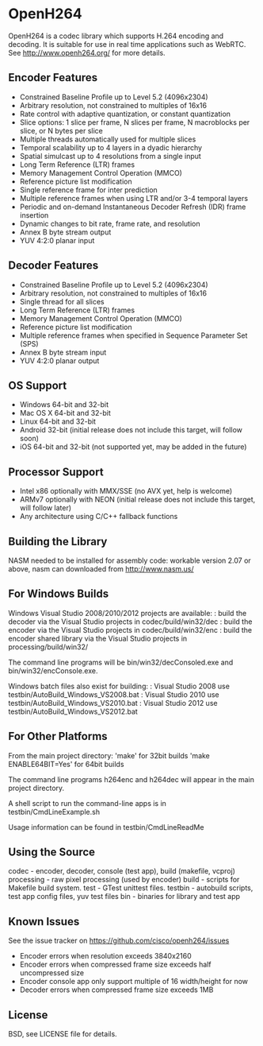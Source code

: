 OpenH264
========
OpenH264 is a codec library which supports H.264 encoding and decoding. It is suitable for use in real time applications such as WebRTC. See http://www.openh264.org/ for more details.

Encoder Features
----------------
- Constrained Baseline Profile up to Level 5.2 (4096x2304)
- Arbitrary resolution, not constrained to multiples of 16x16
- Rate control with adaptive quantization, or constant quantization
- Slice options: 1 slice per frame, N slices per frame, N macroblocks per slice, or N bytes per slice
- Multiple threads automatically used for multiple slices
- Temporal scalability up to 4 layers in a dyadic hierarchy
- Spatial simulcast up to 4 resolutions from a single input
- Long Term Reference (LTR) frames
- Memory Management Control Operation (MMCO)
- Reference picture list modification
- Single reference frame for inter prediction
- Multiple reference frames when using LTR and/or 3-4 temporal layers
- Periodic and on-demand Instantaneous Decoder Refresh (IDR) frame insertion
- Dynamic changes to bit rate, frame rate, and resolution
- Annex B byte stream output
- YUV 4:2:0 planar input

Decoder Features
----------------
- Constrained Baseline Profile up to Level 5.2 (4096x2304)
- Arbitrary resolution, not constrained to multiples of 16x16
- Single thread for all slices
- Long Term Reference (LTR) frames
- Memory Management Control Operation (MMCO)
- Reference picture list modification
- Multiple reference frames when specified in Sequence Parameter Set (SPS)
- Annex B byte stream input
- YUV 4:2:0 planar output

OS Support
----------
- Windows 64-bit and 32-bit
- Mac OS X 64-bit and 32-bit
- Linux 64-bit and 32-bit
- Android 32-bit (initial release does not include this target, will follow soon)
- iOS 64-bit and 32-bit (not supported yet, may be added in the future)

Processor Support
-----------------
- Intel x86 optionally with MMX/SSE (no AVX yet, help is welcome)
- ARMv7 optionally with NEON (initial release does not include this target, will follow later)
- Any architecture using C/C++ fallback functions

Building the Library
--------------------
NASM needed to be installed for assembly code: workable version 2.07 or above, nasm can downloaded from http://www.nasm.us/

For Windows Builds
------------------
Windows Visual Studio 2008/2010/2012 projects are available:
    : build the decoder via the Visual Studio projects in codec/build/win32/dec
    : build the encoder via the Visual Studio projects in codec/build/win32/enc
    : build the encoder shared library via the Visual Studio projects in processing/build/win32/

The command line programs will be bin/win32/decConsoled.exe and bin/win32/encConsole.exe.

Windows batch files also exist for building:
    : Visual Studio 2008 use testbin/AutoBuild_Windows_VS2008.bat
    : Visual Studio 2010 use testbin/AutoBuild_Windows_VS2010.bat
    : Visual Studio 2012 use testbin/AutoBuild_Windows_VS2012.bat

For Other Platforms
-------------------
From the main project directory:
'make' for 32bit builds
'make ENABLE64BIT=Yes' for 64bit builds

The command line programs h264enc and h264dec will appear in the main project directory.

A shell script to run the command-line apps is in testbin/CmdLineExample.sh

Usage information can be found in testbin/CmdLineReadMe

Using the Source
----------------
codec - encoder, decoder, console (test app), build (makefile, vcproj)
processing - raw pixel processing (used by encoder)
build - scripts for Makefile build system.
test - GTest unittest files.
testbin - autobuild scripts, test app config files, yuv test files
bin - binaries for library and test app

Known Issues
------------
See the issue tracker on https://github.com/cisco/openh264/issues
- Encoder errors when resolution exceeds 3840x2160
- Encoder errors when compressed frame size exceeds half uncompressed size
- Encoder console app only support multiple of 16 width/height for now
- Decoder errors when compressed frame size exceeds 1MB

License
-------
BSD, see LICENSE file for details.
